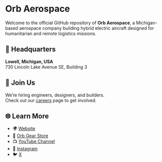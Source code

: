 # Orb Aerospace

Welcome to the official GitHub repository of **Orb Aerospace**, a Michigan-based aerospace company building hybrid electric aircraft designed for humanitarian and remote logistics missions.

## 📍 Headquarters

**Lowell, Michigan, USA**  
730 Lincoln Lake Avenue SE, Building 3

## 🤝 Join Us

We’re hiring engineers, designers, and builders.  
Check out our [careers](https://jobs.lever.co/orbaerospace) page to get involved.

## 🌐 Learn More

- 🌍 [Website](https://www.orb.aero)  
- 🛒 [Orb Gear Store](https://www.orbaero.store)  
- 📺 [YouTube Channel](https://www.youtube.com/@OrbAerospace)  
- 📣 [Instagram](https://www.instagram.com/orbaerospace)  
- 🐦 [X](https://x.com/orbaerospace)
